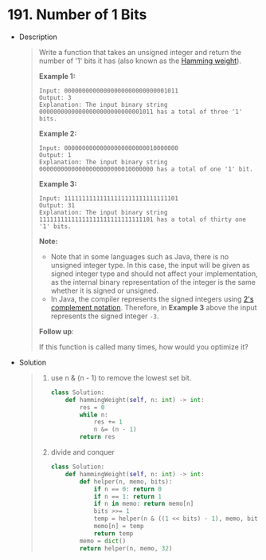 # 191. Number of 1 Bits

- Description

  > Write a function that takes an unsigned integer and return the number of '1' bits it has (also known as the [Hamming weight](http://en.wikipedia.org/wiki/Hamming_weight)).
  >
  >  
  >
  > **Example 1:**
  >
  > ```
  > Input: 00000000000000000000000000001011
  > Output: 3
  > Explanation: The input binary string 00000000000000000000000000001011 has a total of three '1' bits.
  > ```
  >
  > **Example 2:**
  >
  > ```
  > Input: 00000000000000000000000010000000
  > Output: 1
  > Explanation: The input binary string 00000000000000000000000010000000 has a total of one '1' bit.
  > ```
  >
  > **Example 3:**
  >
  > ```
  > Input: 11111111111111111111111111111101
  > Output: 31
  > Explanation: The input binary string 11111111111111111111111111111101 has a total of thirty one '1' bits.
  > ```
  >
  >  
  >
  > **Note:**
  >
  > - Note that in some languages such as Java, there is no unsigned integer type. In this case, the input will be given as signed integer type and should not affect your implementation, as the internal binary representation of the integer is the same whether it is signed or unsigned.
  > - In Java, the compiler represents the signed integers using [2's complement notation](https://en.wikipedia.org/wiki/Two's_complement). Therefore, in **Example 3** above the input represents the signed integer `-3`.
  >
  >  
  >
  > **Follow up**:
  >
  > If this function is called many times, how would you optimize it?

- Solution

  > 1. use n & (n - 1) to remove the lowest set bit.
  >
  >    ```python
  >    class Solution:
  >        def hammingWeight(self, n: int) -> int:
  >            res = 0
  >            while n:
  >                res += 1
  >                n &= (n - 1)
  >            return res
  >    ```
  >
  > 2. divide and conquer
  >
  >    ```python
  >    class Solution:
  >        def hammingWeight(self, n: int) -> int:
  >            def helper(n, memo, bits):
  >                if n == 0: return 0
  >                if n == 1: return 1
  >                if n in memo: return memo[n]
  >                bits >>= 1
  >                temp = helper(n & ((1 << bits) - 1), memo, bits) + helper((n >> bits) & ((1 << bits) - 1), memo, bits)
  >                memo[n] = temp
  >                return temp
  >            memo = dict()
  >            return helper(n, memo, 32)
  >    ```

  